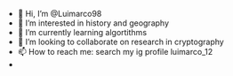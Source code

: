- 👋 Hi, I’m @Luimarco98
- 👀 I’m interested in history and geography
- 🌱 I’m currently learning algortithms  
- 💞️ I’m looking to collaborate on research in cryptography
- 📫 How to reach me: search my ig profile luimarco_12
- 

<!---
Luimarco98/Luimarco98 is a ✨ special ✨ repository because its `README.md` (this file) appears on your GitHub profile.
You can click the Preview link to take a look at your changes.
--->
